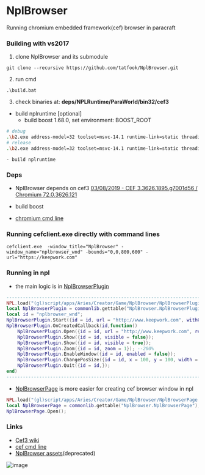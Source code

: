 # NplBrowser
Running chromium embedded framework(cef) browser in paracraft

### Building with vs2017
 1. clone NplBrowser and its submodule
```
git clone --recursive https://github.com/tatfook/NplBrowser.git
```
 2. run cmd 
```
.\build.bat
```
 3. check binaries at: **deps/NPLRuntime/ParaWorld/bin32/cef3**
- build nplruntime [optional]
    - build boost 1.68.0, set environment: BOOST_ROOT
 ```bash
# debug
.\b2.exe address-model=32 toolset=msvc-14.1 runtime-link=static threading=multi variant=debug --with-thread --with-date_time --with-filesystem --with-system --with-chrono --with-signals --with-serialization --with-iostreams --with-regex stage
# release
.\b2.exe address-model=32 toolset=msvc-14.1 runtime-link=static threading=multi variant=release --with-thread --with-date_time --with-filesystem --with-system --with-chrono --with-signals --with-serialization --with-iostreams --with-regex stage
``` 
    - build nplruntime

### Deps
 - NplBrowser depends on cef3 [03/08/2019 - CEF 3.3626.1895.g7001d56 / Chromium 72.0.3626.121](http://opensource.spotify.com/cefbuilds/index.html)
 - build boost 

- [chromium cmd line](https://bitbucket.org/chromiumembedded/cef/wiki/GeneralUsage#markdown-header-command-line-arguments)
### Running cefclient.exe directly with command lines
```
cefclient.exe  -window_title="NplBrowser" -window_name="nplbrowser_wnd" -bounds="0,0,800,600" -url="https://keepwork.com"
```

### Running in npl
 - the main logic is in [NplBrowserPlugin](https://github.com/NPLPackages/paracraft/blob/master/script/apps/Aries/Creator/Game/NplBrowser/NplBrowserPlugin.lua)

```lua
---------------------------------------------------------------------------
NPL.load("(gl)script/apps/Aries/Creator/Game/NplBrowser/NplBrowserPlugin.lua");
local NplBrowserPlugin = commonlib.gettable("NplBrowser.NplBrowserPlugin");
local id = "nplbrowser_wnd";
NplBrowserPlugin.Start({id = id, url = "http://www.keepwork.com", withControl = true, x = 200, y = 200, width = 800, height = 600, });
NplBrowserPlugin.OnCreatedCallback(id,function()
    NplBrowserPlugin.Open({id = id, url = "http://www.keepwork.com", resize = true, x = 100, y = 100, width = 300, height = 300, });
    NplBrowserPlugin.Show({id = id, visible = false});
    NplBrowserPlugin.Show({id = id, visible = true});
    NplBrowserPlugin.Zoom({id = id, zoom = 1}); --200%
    NplBrowserPlugin.EnableWindow({id = id, enabled = false});
    NplBrowserPlugin.ChangePosSize({id = id, x = 100, y = 100, width = 800, height = 400, });
    NplBrowserPlugin.Quit({id = id,});
end)
---------------------------------------------------------------------------
```
 - [NplBrowserPage](https://github.com/NPLPackages/paracraft/blob/master/script/apps/Aries/Creator/Game/NplBrowser/NplBrowserPage.lua) is more easier for creating cef browser window in npl
```lua
NPL.load("(gl)script/apps/Aries/Creator/Game/NplBrowser/NplBrowserPage.lua");
local NplBrowserPage = commonlib.gettable("NplBrowser.NplBrowserPage");
NplBrowserPage.Open();
```
### Links
- [Cef3 wiki](https://bitbucket.org/chromiumembedded/cef/wiki/Home)
- [cef cmd line](https://peter.sh/experiments/chromium-command-line-switches/)
- [NplBrowser assets](https://api.github.com/repos/tatfook/NplBrowser/releases?per_page=100)(deprecated)

![image](https://user-images.githubusercontent.com/5885941/55061101-e26efe80-50ad-11e9-94a9-edd185e880bd.png)


